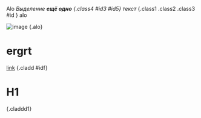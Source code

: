 Alo *Выделение __ещё одно__   {.class4 #id3 #id5} текст*  {.class1  .class2  .class3  #id } alo

![image](https://daringfireball.net/graphics/logos/) {.alo}

# ergrt

[link](https://vk.com) {.cladd #idf}

# H1 
{.claddd1} 



